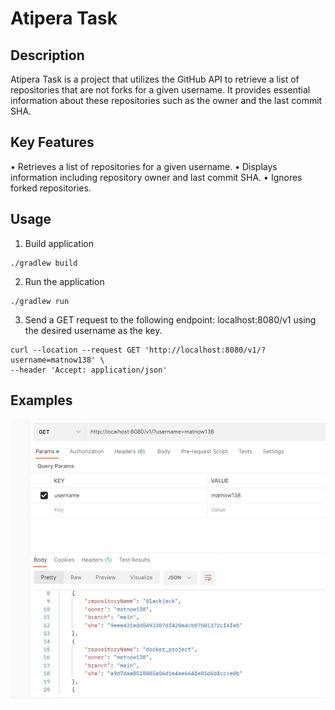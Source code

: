 # **Atipera Task**

## Description

Atipera Task is a project that utilizes the GitHub API to retrieve a list of repositories that are not forks for a given username. It provides essential information about these repositories such as the owner and the last commit SHA.

## Key Features

•	Retrieves a list of repositories for a given username.
•	Displays information including repository owner and last commit SHA.
•	Ignores forked repositories.

## Usage

1.	Build application 
```
./gradlew build
```
2.	Run the application
```
./gradlew run
```
3.	Send a GET request to the following endpoint: localhost:8080/v1 using the desired username as the key.

``` 
curl --location --request GET 'http://localhost:8080/v1/?username=matnow138' \
--header 'Accept: application/json'
```

## Examples

![img_1.png](img_1.png)
